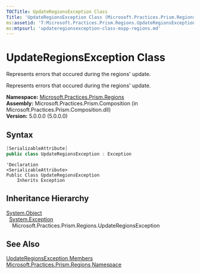 ```yaml
---
TOCTitle: UpdateRegionsException Class
Title: 'UpdateRegionsException Class (Microsoft.Practices.Prism.Regions)'
ms:assetid: 'T:Microsoft.Practices.Prism.Regions.UpdateRegionsException'
ms:mtpsurl: 'updateregionsexception-class-mspp-regions.md'
---
```



# UpdateRegionsException Class

Represents errors that occured during the regions' update.

Represents errors that occured during the regions' update.

**Namespace:** [Microsoft.Practices.Prism.Regions](/patterns-practices/reference/mspp-regions-namespace)  
**Assembly:** Microsoft.Practices.Prism.Composition (in Microsoft.Practices.Prism.Composition.dll)  
**Version:** 5.0.0.0 (5.0.0.0)

## Syntax
```C#
[SerializableAttribute]
public class UpdateRegionsException : Exception
```
```VB
'Declaration
<SerializableAttribute>
Public Class UpdateRegionsException
	Inherits Exception
```

## Inheritance Hierarchy

[System.Object](http://msdn.microsoft.com/en-us/library/e5kfa45b)  
  [System.Exception](/patterns-practices/reference/ieventsubscription-interface-mspp-pubsubevents)  
    Microsoft.Practices.Prism.Regions.UpdateRegionsException

## See Also

[UpdateRegionsException Members](/patterns-practices/reference/updateregionsexception-members-mspp-regions)  
[Microsoft.Practices.Prism.Regions Namespace](/patterns-practices/reference/mspp-regions-namespace)  
